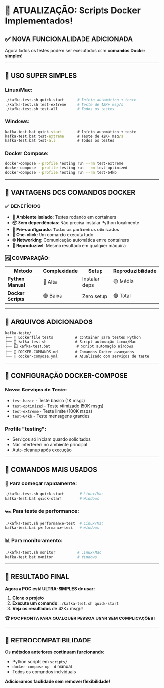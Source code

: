 # 🐳 ATUALIZAÇÃO: Scripts Docker Implementados!

## ✅ NOVA FUNCIONALIDADE ADICIONADA

Agora todos os testes podem ser executados com **comandos Docker simples**!

---

## 🚀 USO SUPER SIMPLES

### **Linux/Mac:**
```bash
./kafka-test.sh quick-start      # Início automático + teste
./kafka-test.sh test-extreme     # Teste de 42K+ msg/s
./kafka-test.sh test-all         # Todos os testes
```

### **Windows:**
```cmd
kafka-test.bat quick-start       # Início automático + teste
kafka-test.bat test-extreme      # Teste de 42K+ msg/s
kafka-test.bat test-all          # Todos os testes
```

### **Docker Compose:**
```bash
docker-compose --profile testing run --rm test-extreme
docker-compose --profile testing run --rm test-optimized
docker-compose --profile testing run --rm test-64kb
```

---

## 🎯 VANTAGENS DOS COMANDOS DOCKER

### ✅ **BENEFÍCIOS:**
- **🐳 Ambiente isolado**: Testes rodando em containers
- **📦 Sem dependências**: Não precisa instalar Python localmente
- **🔧 Pré-configurado**: Todos os parâmetros otimizados
- **🚀 One-click**: Um comando executa tudo
- **🌐 Networking**: Comunicação automática entre containers
- **🔄 Reproduzível**: Mesmo resultado em qualquer máquina

### 🆚 **COMPARAÇÃO:**

| Método | Complexidade | Setup | Reproduzibilidade |
|--------|--------------|-------|-------------------|
| **Python Manual** | 🔴 Alta | Instalar deps | 🟡 Média |
| **Docker Scripts** | 🟢 Baixa | Zero setup | 🟢 Total |

---

## 📁 ARQUIVOS ADICIONADOS

```
kafka-teste/
├── 🐳 Dockerfile.tests          # Container para testes Python
├── 🐧 kafka-test.sh             # Script automação Linux/Mac
├── 🪟 kafka-test.bat            # Script automação Windows
├── 📖 DOCKER-COMMANDS.md        # Comandos Docker avançados
└── 🔧 docker-compose.yml        # Atualizado com serviços de teste
```

---

## 🔧 CONFIGURAÇÃO DOCKER-COMPOSE

### **Novos Serviços de Teste:**
- `test-basic` - Teste básico (1K msgs)
- `test-optimized` - Teste otimizado (50K msgs)
- `test-extreme` - Teste limite (100K msgs) 
- `test-64kb` - Teste mensagens grandes

### **Profile "testing":**
- Serviços só iniciam quando solicitados
- Não interferem no ambiente principal
- Auto-cleanup após execução

---

## 🎯 COMANDOS MAIS USADOS

### **🚀 Para começar rapidamente:**
```bash
./kafka-test.sh quick-start       # Linux/Mac
kafka-test.bat quick-start        # Windows
```

### **🏎️ Para teste de performance:**
```bash
./kafka-test.sh performance-test  # Linux/Mac
kafka-test.bat performance-test   # Windows
```

### **📊 Para monitoramento:**
```bash
./kafka-test.sh monitor          # Linux/Mac
kafka-test.bat monitor           # Windows
```

---

## 🎉 RESULTADO FINAL

**Agora a POC está ULTRA-SIMPLES de usar:**

1. **Clone o projeto** 
2. **Execute um comando**: `./kafka-test.sh quick-start`
3. **Veja os resultados** de 42K+ msg/s!

**🏆 POC PRONTA PARA QUALQUER PESSOA USAR SEM COMPLICAÇÕES!**

---

## 🔄 RETROCOMPATIBILIDADE

Os **métodos anteriores continuam funcionando**:
- Python scripts em `scripts/`
- `docker-compose up -d` manual
- Todos os comandos individuais

**Adicionamos facilidade sem remover flexibilidade!**
